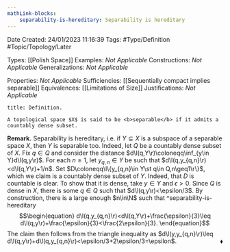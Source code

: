 ```yaml
---
mathLink-blocks:
    separability-is-hereditary: Separability is hereditary
---
```


<div class="topSpace"></div>

Date Created: 24/01/2023 11:16:39
Tags: #Type/Definition #Topic/Topology/Later

Types: [[Polish Space]]
Examples: <i>Not Applicable</i>
Constructions: <i>Not Applicable</i>
Generalizations: <i>Not Applicable</i>

Properties: <i>Not Applicable</i>
Sufficiencies: [[Sequentially compact implies separable]]
Equivalences: [[Limitations of Size]]
Justifications: <i>Not Applicable</i>

``` ad-Definition
title: Definition.

A topological space $X$ is said to be <b>separable</b> if it admits a countably dense subset.

```

<b>Remark.</b> Separability is hereditary, i.e. if $Y\subseteq X$ is a subspace of a separable space $X$, then $Y$ is separable too. Indeed, let $Q$ be a countably dense subset of $X$. Fix $q\in Q$ and consider the distance $d\l(q,Y\r)\coloneqq\inf_{y\in Y}d\l(q,y\r)$. For each $n\geq1$, let $y_{q,n}\in Y$ be such that $d\l(q,y_{q,n}\r)<d\l(q,Y\r)+1/n$. Set $D\coloneqq\l\{y_{q,n}\in Y\st q\in Q,n\geq1\r\}$, which we claim is a countably dense subset of $Y$. Indeed, that $D$ is countable is clear. To show that it is dense, take $y\in Y$ and $\epsilon>0$. Since $Q$ is dense in $X$, there is some $q\in Q$ such that $d\l(q,y\r)<\epsilon/3$. By construction, there is a large enough $n\in\N$ such that ^separability-is-hereditary
$$\begin{equation}
    d\l(q,y_{q,n}\r)<d\l(q,Y\r)+\frac{\epsilon}{3}\leq d\l(q,y\r)+\frac{\epsilon}{3}<\frac{2\epsilon}{3}.
\end{equation}$$
The claim then follows from the triangle inequality as $d\l(y,y_{q,n}\r)\leq d\l(q,y\r)+d\l(q,y_{q,n}\r)<\epsilon/3+2\epsilon/3=\epsilon$.<span style="float:right;">$\blacklozenge$</span>
